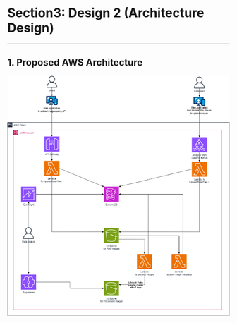 # Section3: Design 2 (Architecture Design)
---
## 1. Proposed AWS Architecture

![view here](architecture_design.png)


